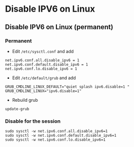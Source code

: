 # Disable IPV6 on Linux

## Disable IPV6 on Linux \(permanent\)

### Permanent

* Edit `/etc/sysctl.conf` and add 

```text
net.ipv6.conf.all.disable_ipv6 = 1
net.ipv6.conf.default.disable_ipv6 = 1
net.ipv6.conf.lo.disable_ipv6 = 1
```

* Edit `/etc/default/grub` and add

```text
GRUB_CMDLINE_LINUX_DEFAULT="quiet splash ipv6.disable=1 "
GRUB_CMDLINE_LINUX="ipv6.disable=1"
```

* Rebuild grub 

```text
update-grub
```

### Disable for the session

```text
sudo sysctl -w net.ipv6.conf.all.disable_ipv6=1
sudo sysctl -w net.ipv6.conf.default.disable_ipv6=1
sudo sysctl -w net.ipv6.conf.lo.disable_ipv6=1
```

